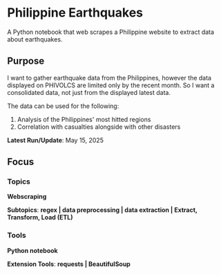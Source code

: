 # Philippine Earthquakes
A Python notebook that web scrapes a Philippine website to extract data about earthquakes.

## Purpose
I want to gather earthquake data from the Philippines, however the data displayed on PHIVOLCS are limited only by the recent month. So I want a consolidated data, not just from the displayed latest data.

The data can be used for the following:
1. Analysis of the Philippines' most hitted regions
2. Correlation with casualties alongside with other disasters

**Latest Run/Update**: May 15, 2025

## Focus
### Topics
**Webscraping**

**Subtopics**: **regex | data preprocessing | data extraction | Extract, Transform, Load (ETL)**

### Tools
**Python notebook**

**Extension Tools**: **requests | BeautifulSoup**
